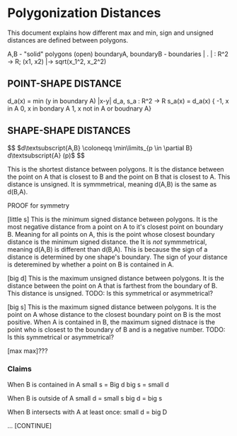 # Polygonization Distances

This document explains how different max and min, sign and unsigned distances are defined between polygons.

A,B - "solid" polygons (open)
boundaryA, boundaryB - boundaries
| . | : R^2 -> R; (x1, x2) |-> sqrt(x_1^2, x_2^2)


## POINT-SHAPE DISTANCE 

d_a(x) = min (y in boundary A) |x-y|
d_a, s_a : R^2 -> R
s_a(x) = d_a(x) { -1, x in A
                  0, x in bondary A
                  1, x not in A or boudnary A}
                  

## SHAPE-SHAPE DISTANCES

$$ $d\textsubscript{A,B} \coloneqq \min\limits_{p \in \partial B} d\textsubscript{A} (p)$ $$
	
This is the shortest distance between polygons. It is the distance between the point on A that is closest to B and the point on B that is closest to A. This distance is unsigned. It is symmmetrical, meaning d(A,B) is the same as d(B,A). 

PROOF for symmetry

[little s]
This is the minimum signed distance between polygons. It is the most negative distance from a point on A to it's closest point on boundary B. Meaning for all points on A, this is the point whose closest boundary distance is the minimum signed distance. the  It is *not* symmmetrical, meaning d(A,B) is different than d(B,A). This is because the sign of a distance is determined by one shape's boundary. The sign of your distance is deteremined by whether a point on B is contained in A. 

[big d]
This is the maximum unsigned distance between polygons. It is the distance between the point on A that is farthest from the boundary of B. This distance is unsigned.  TODO: Is this symmetrical or asymmetrical?

[big s]
This is the maximum signed distance between polygons. It is the point on A whose distance to the closest boundary point on B is the most positive. When A is contained in B, the maximum signed distnace is the point who is closest to the boundary of B and is a negative number.   TODO: Is this symmetrical or asymmetrical?

[max max]???

### Claims
When B is contained in A
  small s = Big d
  big s = small d
  
 When B is outside of A
  small d = small s
  big d = big s
  
 When B intersects with A at least once:
  small d = big D
 
 ... [CONTINUE]
